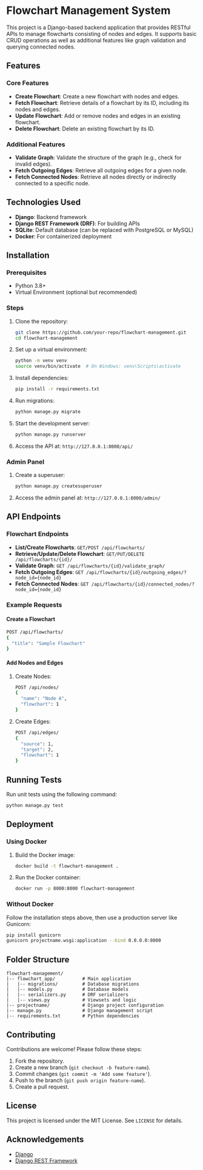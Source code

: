 # Flowchart Management System

This project is a Django-based backend application that provides RESTful APIs to manage flowcharts consisting of nodes and edges. It supports basic CRUD operations as well as additional features like graph validation and querying connected nodes.

## Features

### Core Features
- **Create Flowchart**: Create a new flowchart with nodes and edges.
- **Fetch Flowchart**: Retrieve details of a flowchart by its ID, including its nodes and edges.
- **Update Flowchart**: Add or remove nodes and edges in an existing flowchart.
- **Delete Flowchart**: Delete an existing flowchart by its ID.

### Additional Features
- **Validate Graph**: Validate the structure of the graph (e.g., check for invalid edges).
- **Fetch Outgoing Edges**: Retrieve all outgoing edges for a given node.
- **Fetch Connected Nodes**: Retrieve all nodes directly or indirectly connected to a specific node.

## Technologies Used
- **Django**: Backend framework
- **Django REST Framework (DRF)**: For building APIs
- **SQLite**: Default database (can be replaced with PostgreSQL or MySQL)
- **Docker**: For containerized deployment

## Installation

### Prerequisites
- Python 3.8+
- Virtual Environment (optional but recommended)

### Steps
1. Clone the repository:
   ```bash
   git clone https://github.com/your-repo/flowchart-management.git
   cd flowchart-management
   ```

2. Set up a virtual environment:
   ```bash
   python -m venv venv
   source venv/bin/activate  # On Windows: venv\Scripts\activate
   ```

3. Install dependencies:
   ```bash
   pip install -r requirements.txt
   ```

4. Run migrations:
   ```bash
   python manage.py migrate
   ```

5. Start the development server:
   ```bash
   python manage.py runserver
   ```

6. Access the API at: `http://127.0.0.1:8000/api/`

### Admin Panel
1. Create a superuser:
   ```bash
   python manage.py createsuperuser
   ```
2. Access the admin panel at: `http://127.0.0.1:8000/admin/`

## API Endpoints

### Flowchart Endpoints
- **List/Create Flowcharts**: `GET/POST /api/flowcharts/`
- **Retrieve/Update/Delete Flowchart**: `GET/PUT/DELETE /api/flowcharts/{id}/`
- **Validate Graph**: `GET /api/flowcharts/{id}/validate_graph/`
- **Fetch Outgoing Edges**: `GET /api/flowcharts/{id}/outgoing_edges/?node_id={node_id}`
- **Fetch Connected Nodes**: `GET /api/flowcharts/{id}/connected_nodes/?node_id={node_id}`

### Example Requests

#### Create a Flowchart
```bash
POST /api/flowcharts/
{
  "title": "Sample Flowchart"
}
```

#### Add Nodes and Edges
1. Create Nodes:
   ```bash
   POST /api/nodes/
   {
     "name": "Node A",
     "flowchart": 1
   }
   ```
2. Create Edges:
   ```bash
   POST /api/edges/
   {
     "source": 1,
     "target": 2,
     "flowchart": 1
   }
   ```

## Running Tests

Run unit tests using the following command:
```bash
python manage.py test
```

## Deployment

### Using Docker
1. Build the Docker image:
   ```bash
   docker build -t flowchart-management .
   ```

2. Run the Docker container:
   ```bash
   docker run -p 8000:8000 flowchart-management
   ```

### Without Docker
Follow the installation steps above, then use a production server like Gunicorn:
```bash
pip install gunicorn
gunicorn projectname.wsgi:application --bind 0.0.0.0:8000
```

## Folder Structure
```
flowchart-management/
|-- flowchart_app/          # Main application
|   |-- migrations/         # Database migrations
|   |-- models.py           # Database models
|   |-- serializers.py      # DRF serializers
|   |-- views.py            # Viewsets and logic
|-- projectname/            # Django project configuration
|-- manage.py               # Django management script
|-- requirements.txt        # Python dependencies
```

## Contributing
Contributions are welcome! Please follow these steps:
1. Fork the repository.
2. Create a new branch (`git checkout -b feature-name`).
3. Commit changes (`git commit -m 'Add some feature'`).
4. Push to the branch (`git push origin feature-name`).
5. Create a pull request.

## License
This project is licensed under the MIT License. See `LICENSE` for details.

## Acknowledgements
- [Django](https://www.djangoproject.com/)
- [Django REST Framework](https://www.django-rest-framework.org/)

